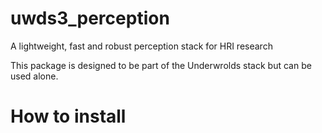 # uwds3_perception
A lightweight, fast and robust perception stack for HRI research

This package is designed to be part of the Underwrolds stack but can be used alone.

# How to install

```
```
